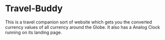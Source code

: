 # Travel-Buddy
This is a travel companion sort of website which gets you the converted currency values of all currency around the Globe. It also has a Analog Clock running on its landing page.
